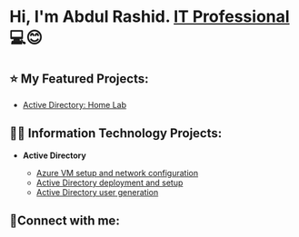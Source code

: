 <h1>Hi, I'm Abdul Rashid. <a href="https://www.linkedin.com/in/kirk-gacias/">IT Professional</a>💻😊</h1>

<h2> ⭐ My Featured Projects:</h2>


- [Active Directory: Home Lab](https://github.com/a-rashid-saaka/Active-Directory)


<h2>👨‍💻 Information Technology Projects:</h2>

- <b>Active Directory</b>

  - [Azure VM setup and network configuration](https://github.com/a-rashid-saaka/Azure_VM_setup_and_Network_Configuration)
  - [Active Directory deployment and setup](https://github.com/a-rashid-saaka/Active_directory_deployment_and_setup)
  - [Active Directory user generation](https://github.com/a-rashid-saaka/Active_Directory_user_generation)



<h2>🤝Connect with me:</h2>

